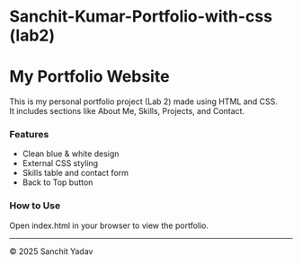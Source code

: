 # Sanchit-Kumar-Portfolio-with-css (lab2)
# My Portfolio Website

This is my personal portfolio project (Lab 2) made using HTML and CSS.  
It includes sections like About Me, Skills, Projects, and Contact.  

### Features
- Clean blue & white design  
- External CSS styling  
- Skills table and contact form  
- Back to Top button  

### How to Use
Open index.html in your browser to view the portfolio.

---

© 2025 Sanchit Yadav
